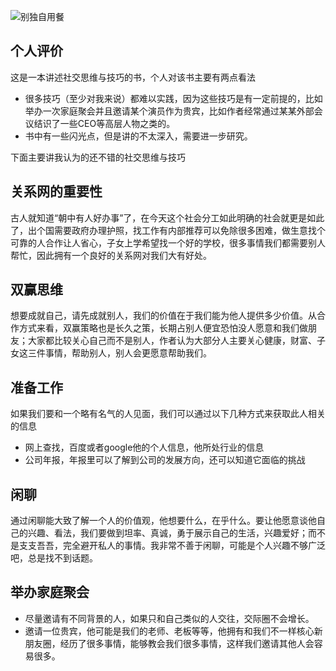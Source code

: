 ![别独自用餐](https://img3.doubanio.com/lpic/s4521224.jpg "别独自用餐")

## 个人评价
这是一本讲述社交思维与技巧的书，个人对该书主要有两点看法
- 很多技巧（至少对我来说）都难以实践，因为这些技巧是有一定前提的，比如举办一次家庭聚会并且邀请某个演员作为贵宾，比如作者经常通过某某外部会议结识了一些CEO等高层人物之类的。
- 书中有一些闪光点，但是讲的不太深入，需要进一步研究。

下面主要讲我认为的还不错的社交思维与技巧
## 关系网的重要性
古人就知道“朝中有人好办事”了，在今天这个社会分工如此明确的社会就更是如此了，出个国需要政府办理护照，找工作有内部推荐可以免除很多困难，做生意找个可靠的人合作让人省心，子女上学希望找一个好的学校，很多事情我们都需要别人帮忙，因此拥有一个良好的关系网对我们大有好处。

## 双赢思维
想要成就自己，请先成就别人，我们的价值在于我们能为他人提供多少价值。从合作方式来看，双赢策略也是长久之策，长期占别人便宜恐怕没人愿意和我们做朋友；大家都比较关心自己而不是别人，作者认为大部分人主要关心健康，财富、子女这三件事情，帮助别人，别人会更愿意帮助我们。

## 准备工作
如果我们要和一个略有名气的人见面，我们可以通过以下几种方式来获取此人相关的信息
- 网上查找，百度或者google他的个人信息，他所处行业的信息
- 公司年报，年报里可以了解到公司的发展方向，还可以知道它面临的挑战

## 闲聊
通过闲聊能大致了解一个人的价值观，他想要什么，在乎什么。要让他愿意谈他自己的兴趣、看法，我们要做到坦率、真诚，勇于展示自己的生活，兴趣爱好；而不是支支吾吾，完全避开私人的事情。我非常不善于闲聊，可能是个人兴趣不够广泛吧，总是找不到话题。

## 举办家庭聚会
- 尽量邀请有不同背景的人，如果只和自己类似的人交往，交际圈不会增长。
- 邀请一位贵宾，他可能是我们的老师、老板等等，他拥有和我们不一样核心新朋友圈，经历了很多事情，能够教会我们很多事情，这样我们邀请其他人会容易很多。